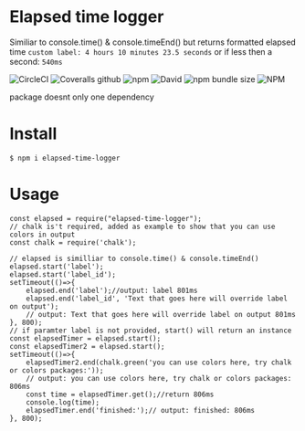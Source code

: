 # Elapsed time logger
Similiar to console.time() & console.timeEnd() but returns formatted elapsed time `custom label: 4 hours 10 minutes 23.5 seconds` or if less then a second: `540ms`

![CircleCI](https://img.shields.io/circleci/build/github/vltansky/elapsed-time-logger)
![Coveralls github](https://img.shields.io/coveralls/github/vltansky/elapsed-time-logger)
![npm](https://img.shields.io/npm/v/elapsed-time-logger)
![David](https://img.shields.io/david/vltansky/elapsed-time-logger)
![npm bundle size](https://img.shields.io/bundlephobia/min/elapsed-time-logger)
![NPM](https://img.shields.io/npm/l/elapsed-time-logger)

package doesnt only one dependency
# Install
`$ npm i elapsed-time-logger`
# Usage

```
const elapsed = require("elapsed-time-logger");
// chalk is't required, added as example to show that you can use colors in output
const chalk = require('chalk');
 
// elapsed is similliar to console.time() & console.timeEnd() 
elapsed.start('label');
elapsed.start('label_id');
setTimeout(()=>{
    elapsed.end('label');//output: label 801ms
    elapsed.end('label_id', 'Text that goes here will override label on output');
    // output: Text that goes here will override label on output 801ms
}, 800);
// if paramter label is not provided, start() will return an instance 
const elapsedTimer = elapsed.start();
const elapsedTimer2 = elapsed.start();
setTimeout(()=>{
    elapsedTimer2.end(chalk.green('you can use colors here, try chalk or colors packages:'));
    // output: you can use colors here, try chalk or colors packages: 806ms
    const time = elapsedTimer.get();//return 806ms
    console.log(time);
    elapsedTimer.end('finished:');// output: finished: 806ms
}, 800);
```
